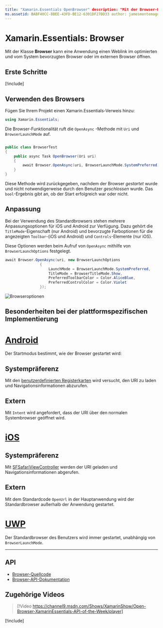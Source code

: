 ```yaml
---
title: "Xamarin.Essentials OpenBrowser" description: "Mit der Browser-Klasse in Xamarin.Essentials kann eine Anwendung einen Weblink im optimierten und vom System bevorzugten Browser oder im externen Browser öffnen."
ms.assetid: BABF40CC-8BEE-43FD-BE12-6301DF27DD33 author: jamesmontemagno ms.author: jamont ms.date: 04/02/2019 ms.custom: video no-loc: [Xamarin.Forms, Xamarin.Essentials]
---
```


# <a name="xamarinessentials-browser"></a>Xamarin.Essentials: Browser

Mit der Klasse **Browser** kann eine Anwendung einen Weblink im optimierten und vom System bevorzugten Browser oder im externen Browser öffnen.

## <a name="get-started"></a>Erste Schritte

[!include[](~/essentials/includes/get-started.md)]

## <a name="using-browser"></a>Verwenden des Browsers

Fügen Sie Ihrem Projekt einen Xamarin.Essentials-Verweis hinzu:

```csharp
using Xamarin.Essentials;
```

Die Browser-Funktionalität ruft die `OpenAsync` -Methode mit `Uri` und `BrowserLaunchMode` auf.

```csharp

public class BrowserTest
{
    public async Task OpenBrowser(Uri uri)
    {
        await Browser.OpenAsync(uri, BrowserLaunchMode.SystemPreferred);
    }
}
```

Diese Methode wird zurückgegeben, nachdem der Browser _gestartet_ wurde und nicht notwendigerweise durch den Benutzer _geschlossen_ wurde.  Das `bool`-Ergebnis gibt an, ob der Start erfolgreich war oder nicht.

## <a name="customization"></a>Anpassung

Bei der Verwendung des Standardbrowsers stehen mehrere Anpassungsoptionen für iOS und Android zur Verfügung. Dazu gehört die `TitleMode`-Eigenschaft (nur Android) und bevorzugte Farboptionen für die angezeigten `Toolbar`-(iOS und Android) und `Controls`-Elemente (nur iOS).

Diese Optionen werden beim Aufruf von `OpenAsync` mithilfe von `BrowserLaunchOptions` festgelegt.

```csharp
await Browser.OpenAsync(uri, new BrowserLaunchOptions
                {
                    LaunchMode = BrowserLaunchMode.SystemPreferred,
                    TitleMode = BrowserTitleMode.Show,
                    PreferredToolbarColor = Color.AliceBlue,
                    PreferredControlColor = Color.Violet
                });
```

![Browseroptionen](images/browser-options.png)

## <a name="platform-implementation-specifics"></a>Besonderheiten bei der plattformspezifischen Implementierung

# <a name="android"></a>[Android](#tab/android)

Der Startmodus bestimmt, wie der Browser gestartet wird:

## <a name="system-preferred"></a>Systempräferenz

Mit den [benutzerdefinierten Registerkarten](https://developer.chrome.com/multidevice/android/customtabs) wird versucht, den URI zu laden und Navigationsinformationen abzurufen.

## <a name="external"></a>Extern

Mit `Intent` wird angefordert, dass der URI über den normalen Systembrowser geöffnet wird.

# <a name="ios"></a>[iOS](#tab/ios)

## <a name="system-preferred"></a>Systempräferenz

Mit [SFSafariViewController](xref:SafariServices.SFSafariViewController) werden der URI geladen und Navigationsinformationen abgerufen.

## <a name="external"></a>Extern

Mit dem Standardcode `OpenUrl` in der Hauptanwendung wird der Standardbrowser außerhalb der Anwendung gestartet.

# <a name="uwp"></a>[UWP](#tab/uwp)

Der Standardbrowser des Benutzers wird immer gestartet, unabhängig von `BrowserLaunchMode`.

--------------

## <a name="api"></a>API

- [Browser-Quellcode](https://github.com/xamarin/Essentials/tree/master/Xamarin.Essentials/Browser)
- [Browser-API-Dokumentation](xref:Xamarin.Essentials.Browser)

## <a name="related-video"></a>Zugehörige Videos

> [!Video https://channel9.msdn.com/Shows/XamarinShow/Open-Browser-XamarinEssentials-API-of-the-Week/player]

[!include[](~/essentials/includes/xamarin-show-essentials.md)]
